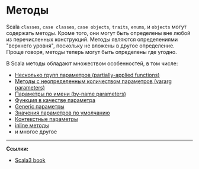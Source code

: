 # Методы

Scala `classes`, `case classes`, `case objects`, `traits`, `enums`, и `objects` могут содержать методы.
Кроме того, они могут быть определены вне любой из перечисленных конструкций.
Методы являются определениями "верхнего уровня", поскольку не вложены в другое определение. 
Проще говоря, методы теперь могут быть определены где угодно.

В Scala методы обладают множеством особенностей, в том числе:

- [Несколько групп параметров (partially-applied functions)](https://scalabook.gitflic.space/docs/scala/methods/partially-applied-functions)
- [Методы с неопределенным количеством параметров (vararg parameters)](https://scalabook.gitflic.space/docs/scala/methods/vararg-parameters)
- [Параметры по имени (by-name parameters)](https://scalabook.gitflic.space/docs/scala/methods/by-name-parameter)
- [Функция в качестве параметра](https://scalabook.gitflic.space/docs/scala/functions)
- [Generic параметры](https://scalabook.gitflic.space/docs/scala/methods/generic-parameter)
- [Значения параметров по умолчанию](https://scalabook.gitflic.space/docs/scala/methods/default-parameters)
- [Контекстные параметры](https://scalabook.gitflic.space/docs/scala/abstractions/ca-using)
- [inline методы](https://scalabook.gitflic.space/docs/scala/metaprogramming/inline)
- и многое другое

---

**Ссылки:**

- [Scala3 book](https://docs.scala-lang.org/scala3/book/methods-intro.html)
